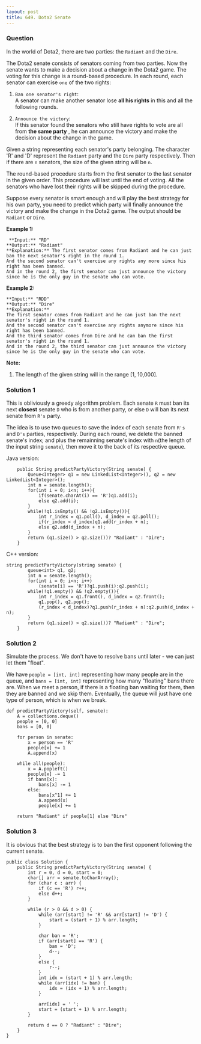 ```yaml
---
layout: post
title: 649. Dota2 Senate
---
```

### Question
In the world of Dota2, there are two parties: the `Radiant` and the `Dire`.

The Dota2 senate consists of senators coming from two parties. Now the senate
wants to make a decision about a change in the Dota2 game. The voting for this
change is a round-based procedure. In each round, each senator can exercise
`one` of the two rights:

  1. `Ban one senator's right`:  
A senator can make another senator lose **all his rights** in this and all the
following rounds.

  2. `Announce the victory`:  
If this senator found the senators who still have rights to vote are all from
**the same party** , he can announce the victory and make the decision about
the change in the game.



Given a string representing each senator's party belonging. The character 'R'
and 'D' represent the `Radiant` party and the `Dire` party respectively. Then
if there are `n` senators, the size of the given string will be `n`.

The round-based procedure starts from the first senator to the last senator in
the given order. This procedure will last until the end of voting. All the
senators who have lost their rights will be skipped during the procedure.

Suppose every senator is smart enough and will play the best strategy for his
own party, you need to predict which party will finally announce the victory
and make the change in the Dota2 game. The output should be `Radiant` or
`Dire`.

 **Example 1:**

    
    
     **Input:** "RD"
    **Output:** "Radiant"
    **Explanation:** The first senator comes from Radiant and he can just ban the next senator's right in the round 1. 
    And the second senator can't exercise any rights any more since his right has been banned. 
    And in the round 2, the first senator can just announce the victory since he is the only guy in the senate who can vote.
    



**Example 2:**

    
    
    **Input:** "RDD"
    **Output:** "Dire"
    **Explanation:** 
    The first senator comes from Radiant and he can just ban the next senator's right in the round 1. 
    And the second senator can't exercise any rights anymore since his right has been banned. 
    And the third senator comes from Dire and he can ban the first senator's right in the round 1. 
    And in the round 2, the third senator can just announce the victory since he is the only guy in the senate who can vote.
    



 **Note:**

  1. The length of the given string will in the range [1, 10,000].

### Solution 1
This is obliviously a greedy algorithm problem. Each senate `R` must ban its
next **closest** senate `D` who is from another party, or else `D` will ban
its next senate from `R's` party.

The idea is to use two queues to save the index of each senate from `R's` and
`D's` parties, respectively. During each round, we delete the banned senate's
index; and plus the remainning senate's index with `n`(the length of the input
string `senate`), then move it to the back of its respective queue.

Java version:

    
    
        public String predictPartyVictory(String senate) {
            Queue<Integer> q1 = new LinkedList<Integer>(), q2 = new LinkedList<Integer>();
            int n = senate.length();
            for(int i = 0; i<n; i++){
                if(senate.charAt(i) == 'R')q1.add(i);
                else q2.add(i);
            }
            while(!q1.isEmpty() && !q2.isEmpty()){
                int r_index = q1.poll(), d_index = q2.poll();
                if(r_index < d_index)q1.add(r_index + n);
                else q2.add(d_index + n);
            }
            return (q1.size() > q2.size())? "Radiant" : "Dire";
        }
    

C++ version:

    
    
    string predictPartyVictory(string senate) {
            queue<int> q1, q2;
            int n = senate.length();
            for(int i = 0; i<n; i++)
                (senate[i] == 'R')?q1.push(i):q2.push(i);
            while(!q1.empty() && !q2.empty()){
                int r_index = q1.front(), d_index = q2.front();
                q1.pop(), q2.pop();
                (r_index < d_index)?q1.push(r_index + n):q2.push(d_index + n);
            }
            return (q1.size() > q2.size())? "Radiant" : "Dire";
        }
    


### Solution 2
Simulate the process. We don't have to resolve bans until later - we can just
let them "float".

We have `people = [int, int]` representing how many people are in the queue,
and `bans = [int, int]` representing how many "floating" bans there are. When
we meet a person, if there is a floating ban waiting for them, then they are
banned and we skip them. Eventually, the queue will just have one type of
person, which is when we break.

    
    
    def predictPartyVictory(self, senate):
        A = collections.deque()
        people = [0, 0]
        bans = [0, 0]
    
        for person in senate:
            x = person == 'R'
            people[x] += 1
            A.append(x)
    
        while all(people):
            x = A.popleft()
            people[x] -= 1
            if bans[x]:
                bans[x] -= 1
            else:
                bans[x^1] += 1
                A.append(x)
                people[x] += 1
    
        return "Radiant" if people[1] else "Dire"
    


### Solution 3
It is obvious that the best strategy is to ban the first opponent following
the current senate.

    
    
    public class Solution {
        public String predictPartyVictory(String senate) {
            int r = 0, d = 0, start = 0;
            char[] arr = senate.toCharArray();
            for (char c : arr) {
                if (c == 'R') r++;
                else d++;
            }
            
            while (r > 0 && d > 0) {
                while (arr[start] != 'R' && arr[start] != 'D') {
                    start = (start + 1) % arr.length;
                }
                
                char ban = 'R';
                if (arr[start] == 'R') {
                    ban = 'D';
                    d--;
                }
                else {
                    r--;
                }
                int idx = (start + 1) % arr.length;
                while (arr[idx] != ban) {
                    idx = (idx + 1) % arr.length;
                }
                
                arr[idx] = ' ';
                start = (start + 1) % arr.length;
            }
            
            return d == 0 ? "Radiant" : "Dire";
        }
    }
    




